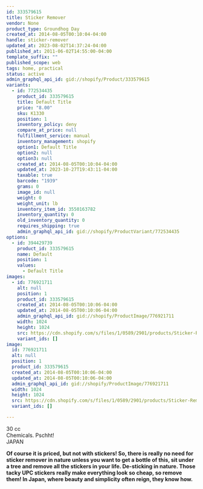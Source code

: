```yaml
---
id: 333579615
title: Sticker Remover
vendor: None
product_type: Groundhog Day
created_at: 2014-08-05T00:10:04-04:00
handle: sticker-remover
updated_at: 2023-08-02T14:37:24-04:00
published_at: 2011-06-02T14:55:00-04:00
template_suffix: ""
published_scope: web
tags: home, practical
status: active
admin_graphql_api_id: gid://shopify/Product/333579615
variants:
  - id: 772534435
    product_id: 333579615
    title: Default Title
    price: "8.00"
    sku: K1330
    position: 1
    inventory_policy: deny
    compare_at_price: null
    fulfillment_service: manual
    inventory_management: shopify
    option1: Default Title
    option2: null
    option3: null
    created_at: 2014-08-05T00:10:04-04:00
    updated_at: 2023-10-27T19:43:11-04:00
    taxable: true
    barcode: "1939"
    grams: 0
    image_id: null
    weight: 0
    weight_unit: lb
    inventory_item_id: 3550163782
    inventory_quantity: 0
    old_inventory_quantity: 0
    requires_shipping: true
    admin_graphql_api_id: gid://shopify/ProductVariant/772534435
options:
  - id: 394429739
    product_id: 333579615
    name: Default
    position: 1
    values:
      - Default Title
images:
  - id: 776921711
    alt: null
    position: 1
    product_id: 333579615
    created_at: 2014-08-05T00:10:06-04:00
    updated_at: 2014-08-05T00:10:06-04:00
    admin_graphql_api_id: gid://shopify/ProductImage/776921711
    width: 1024
    height: 1024
    src: https://cdn.shopify.com/s/files/1/0589/2901/products/Sticker-Remover.jpeg?v=1407211806
    variant_ids: []
image:
  id: 776921711
  alt: null
  position: 1
  product_id: 333579615
  created_at: 2014-08-05T00:10:06-04:00
  updated_at: 2014-08-05T00:10:06-04:00
  admin_graphql_api_id: gid://shopify/ProductImage/776921711
  width: 1024
  height: 1024
  src: https://cdn.shopify.com/s/files/1/0589/2901/products/Sticker-Remover.jpeg?v=1407211806
  variant_ids: []

---
```


30 cc  
Chemicals. Pschht!  
JAPAN

**Of course it is priced, but not with stickers! So, there is really no need for sticker remover in nature unless you want to get a bottle of this, sit under a tree and remove all the stickers in your life. De-sticking in nature. Those tacky UPC stickers really make everything look so cheap, so remove them! In Japan, where beauty and simplicity often reign, they know how.**